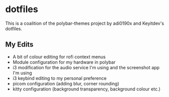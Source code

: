 # dotfiles
This is a coalition of the polybar-themes project by adi0190x and Keyitdev's dotfiles. 

## My Edits
+ A bit of colour editing for rofi context menus
+ Module configuration for my hardware in polybar
+ i3 modification for the audio service I'm using and the screenshot app I'm using 
+ i3 keybind editing to my personal preference
+ picom configuration (adding blur, corner rounding)
+ kitty configuration (background transparency, background colour etc.)